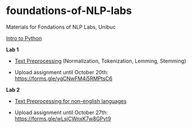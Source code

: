 # foundations-of-NLP-labs
Materials for Fondations of NLP Labs, Unibuc

[Intro to Python]( https://github.com/jrjohansson/scientific-python-lectures) 

**Lab 1** 

- [Text Preprocessing](https://github.com/bucuram/foundations-of-NLP-labs/blob/main/Lab1.ipynb) (Normalization, Tokenization, Lemming, Stemming)

- Upload assignment until October 20th: https://forms.gle/ygCNwFM4i5RMPtsC6

**Lab 2** 

- [Text Preprocessing for non-english languages](https://github.com/bucuram/foundations-of-NLP-labs/blob/main/Lab2.ipynb)

- Upload assignment until October 27th: https://forms.gle/wLsjCWnxK7w8GPvt9
